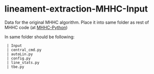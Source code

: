 # lineament-extraction-MHHC-Input
Data for the original MHHC algorithm. Place it into same folder as rest of MHHC code (at [MHHC-Python](https://github.com/OKaas/LineamentExtraction-MHHC))

In same folder should be following:

	 | Input
     | central_cmd.py
     | autoLin.py
     | config.py
     | line_stats.py
     | tbe.py